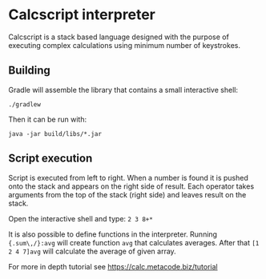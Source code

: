 # Calcscript interpreter

Calcscript is a stack based language designed with the purpose of executing complex calculations using minimum number of keystrokes.

## Building

Gradle will assemble the library that contains a small interactive shell:

    ./gradlew

Then it can be run with:

    java -jar build/libs/*.jar

## Script execution

Script is executed from left to right. When a number is found it is pushed onto the stack and appears on the right side of result. Each operator takes arguments from the top of the stack (right side) and leaves result on the stack.

Open the interactive shell and type: `2 3 8+*`

It is also possible to define functions in the interpreter. Running `{.sum\,/}:avg` will create function `avg` that calculates averages. After that `[1 2 4 7]avg` will calculate the average of given array.

For more in depth tutorial see https://calc.metacode.biz/tutorial
